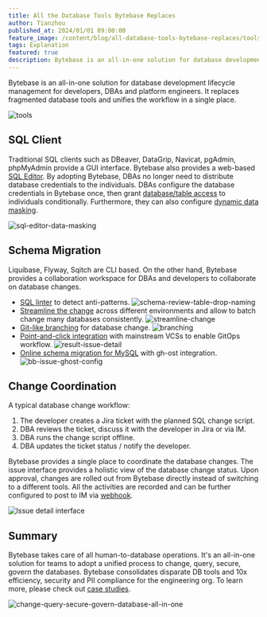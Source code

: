 ```yaml
---
title: All the Database Tools Bytebase Replaces
author: Tianzhou
published_at: 2024/01/01 09:00:00
feature_image: /content/blog/all-database-tools-bytebase-replaces/tools.webp
tags: Explanation
featured: true
description: Bytebase is an all-in-one solution for database development lifecycle management. It replaces fragmented database tools and unifies the workflow in a single place.
---
```


Bytebase is an all-in-one solution for database development lifecycle management for developers, DBAs and platform engineers. It replaces fragmented database tools and unifies the workflow in a single place.

![tools](/content/blog/all-database-tools-bytebase-replaces/tools.webp)

## SQL Client

Traditional SQL clients such as DBeaver, DataGrip, Navicat, pgAdmin, phpMyAdmin provide a GUI interface.
Bytebase also provides a web-based [SQL Editor](/sql-editor/). By adopting Bytebase, DBAs no longer
need to distribute database credentials to the individuals. DBAs configure the database credentials
in Bytebase once, then grant [database/table access](/docs/security/data-access-control/) to individuals conditionally. Furthermore, they can also configure [dynamic data masking](/docs/security/data-masking/overview/).

![sql-editor-data-masking](/images/page/main/sql-editor/mask.webp)

## Schema Migration

Liquibase, Flyway, Sqitch are CLI based. On the other hand, Bytebase provides a collaboration workspace
for DBAs and developers to collaborate on database changes.

- [SQL linter](/docs/sql-review/overview/) to detect anti-patterns.
  ![schema-review-table-drop-naming](/content/docs/sql-review/schema-review-table-drop-naming.webp)
- [Streamline the change](/docs/change-database/batch-change/) across different environments and allow to batch change many databases consistently.
  ![streamline-change](/images/page/main/batch-change/deployment-config.webp)
- [Git-like branching](/docs/branching/) for database change.
  ![branching](/images/page/main/branching/create-branch.webp)
- [Point-and-click integration](/docs/vcs-integration/overview/) with mainstream VCSs to enable GitOps workflow.
  ![result-issue-detail](/content/docs/vcs-integration/overview/issue-detail.webp)
- [Online schema migration for MySQL](/docs/change-database/online-schema-migration-for-mysql/) with gh-ost integration.
  ![bb-issue-ghost-config](/content/docs/change-database/online-schema-migration-for-mysql/bb-issue-ghost-config.webp)

## Change Coordination

A typical database change workflow:

1. The developer creates a Jira ticket with the planned SQL change script.
1. DBA reviews the ticket, discuss it with the developer in Jira or via IM.
1. DBA runs the change script offline.
1. DBA updates the ticket status / notify the developer.

Bytebase provides a single place to coordinate the database changes. The issue interface provides
a holistic view of the database change status. Upon approval, changes are rolled out from Bytebase
directly instead of switching to a different tools. All the activities are recorded and can be further
configured to post to IM via [webhook](/docs/change-database/webhook).

![Issue detail interface](/content/docs/change-database/change-workflow/issue-detail.webp)

## Summary

Bytebase takes care of all human-to-database operations. It's an all-in-one solution for teams to
adopt a unified process to change, query, secure, govern the databases. Bytebase consolidates disparate DB tools and 10x efficiency, security and PII compliance for the engineering org. To learn more, please check out [case studies](/blog/category/case-study/).

![change-query-secure-govern-database-all-in-one](/images/db-scheme-lg.png)

